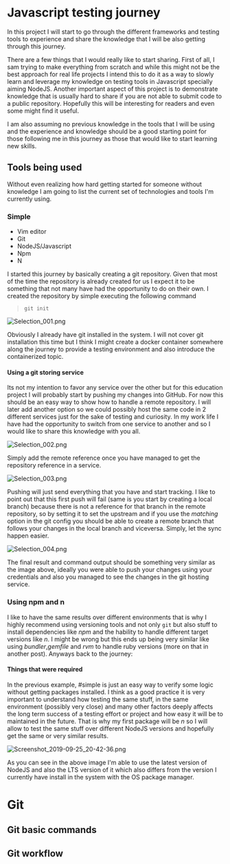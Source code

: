 # Javascript testing journey

In this project I will start to go through the different frameworks and testing tools to experience and share the knowledge that I will be also getting through this journey.

There are a few things that I would really like to start sharing. First of all, I sam trying to make everything from scratch and while this might not be the best approach for real life projects I intend this to do it as a way to slowly learn and leverage my knowledge on testing tools in Javascript specially aiming NodeJS. Another important aspect of this project is to demonstrate knowledge that is usually hard to share if you are not able to submit code to a public repository. Hopefully this will be interesting for readers and even some might find it useful.

I am also assuming no previous knowledge in the tools that I will be using and the experience and knowledge should be a good starting point for those following me in this journey as those that would like to start learning new skills.

## Tools being used
Without even realizing how hard getting started for someone without knowledge I am going to list the current set of technologies and tools I'm currently using.

### Simple
- Vim editor 
- Git
- NodeJS/Javascript
- Npm 
- N

I started this journey by basically creating a git repository. Given that most of the time the repository is already created for us I expect it to be something that not many have had the opportunity to do on their own. I created the repository by simple executing the following command
>`git init`

![Selection_001.png](https://ipfs.busy.org/ipfs/QmZVUscxmVXeXdhDgVnUM3w7cRK7SG7Dm22jGkg9yi48Sx)

Obviously I already have git installed in the system. I will not cover git installation this time but I think I might create a docker container somewhere along the journey to provide a testing environment and also introduce the containerized topic. 

#### Using a git storing service
Its not my intention to favor any service over the other but for this education project I will probably start by pushing my changes into GitHub. For now this should be an easy way to show how to handle a remote repository. I will later add another option so we could possibly host the same code in 2 different services just for the sake of testing and curiosity. In my work life I have had the opportunity to switch from one service to another and so I would like to share this knowledge with you all. 

![Selection_002.png](https://ipfs.busy.org/ipfs/QmWGA7oGkskQrWGKuaUFCQdCTWq8Wz1cQ5xwfc92h5VWK3)

Simply add the remote reference once you have managed to get the repository reference in a service.

![Selection_003.png](https://ipfs.busy.org/ipfs/QmQ9pXrzVx3twpDgR962RiaVWJsoVg7ERVfM8VWECKWdCm)

Pushing will just send everything that you have and start tracking. I like to point out that this first push will fail (same is you start by creating a local branch) because there is not a reference for that branch in the remote repository, so by setting it to set the upstream and if you use the *matching* option in the git config you should be able to create a remote branch that follows your changes in the local branch and viceversa. Simply, let the sync happen easier.

![Selection_004.png](https://ipfs.busy.org/ipfs/QmVpKKM62DvdLCeEKuiKZxvj98vSJsC1QrFoyM1beeNwng)

The final result and command output should be something very similar as the image above, ideally you were able to push your changes using your credentials and also you managed to see the changes in the git hosting service.

### Using npm and n
I like to have the same results over different environments that is why I highly recommend using versioning tools and not only `git` but also stuff to install dependencies like _npm_ and the hability to handle different target versions like _n_. I might be wrong but this ends up being very similar like using _bundler_,_gemfile_ and _rvm_ to handle ruby versions (more on that in another post). Anyways back to the journey:

#### Things that were required
In the previous example, #simple is just an easy way to verify some logic without getting packages installed. I think as a good practice it is very important to understand how testing the same stuff, in the same environment (possibly very close) and many other factors deeply affects the long term success of a testing effort or project and how easy it will be to maintained in the future. That is why my first package will be _n_ so I will allow to test the same stuff over different NodeJS versions and hopefully get the same or very similar results.

![Screenshot_2019-09-25_20-42-36.png](https://ipfs.busy.org/ipfs/QmVHDMYcUJhGtAgWabwxqXXXqoRbHiAxPGvzdjtgXCkwGN)

As you can see in the above image I'm able to use the latest version of NodeJS and also the LTS version of it which also differs from the version I currently have install in the system with the OS package manager.

# Git
## Git basic commands

## Git workflow


